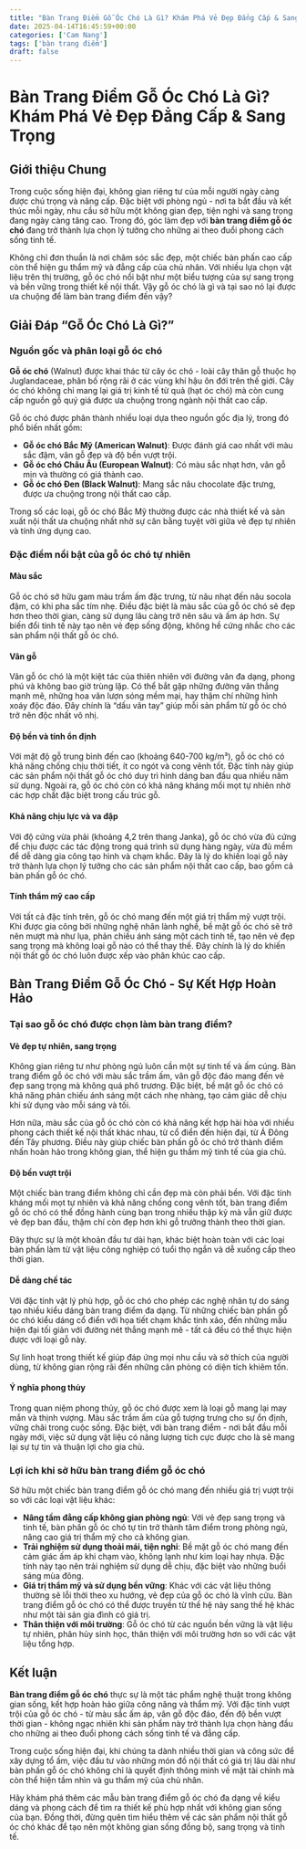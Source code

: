 ```yaml
---
title: "Bàn Trang Điểm Gỗ Óc Chó Là Gì? Khám Phá Vẻ Đẹp Đẳng Cấp & Sang Trọng"
date: 2025-04-14T16:45:59+00:00
categories: ['Cam Nang']
tags: ['bàn trang điểm']
draft: false
---
```

# Bàn Trang Điểm Gỗ Óc Chó Là Gì? Khám Phá Vẻ Đẹp Đẳng Cấp & Sang Trọng

## Giới thiệu Chung

Trong cuộc sống hiện đại, không gian riêng tư của mỗi người ngày càng được chú trọng và nâng cấp. Đặc biệt với phòng ngủ - nơi ta bắt đầu và kết thúc mỗi ngày, nhu cầu sở hữu một không gian đẹp, tiện nghi và sang trọng đang ngày càng tăng cao. Trong đó, góc làm đẹp với **bàn trang điểm gỗ óc chó** đang trở thành lựa chọn lý tưởng cho những ai theo đuổi phong cách sống tinh tế.

Không chỉ đơn thuần là nơi chăm sóc sắc đẹp, một chiếc bàn phấn cao cấp còn thể hiện gu thẩm mỹ và đẳng cấp của chủ nhân. Với nhiều lựa chọn vật liệu trên thị trường, gỗ óc chó nổi bật như một biểu tượng của sự sang trọng và bền vững trong thiết kế nội thất. Vậy gỗ óc chó là gì và tại sao nó lại được ưa chuộng để làm bàn trang điểm đến vậy?

## Giải Đáp “Gỗ Óc Chó Là Gì?”

### Nguồn gốc và phân loại gỗ óc chó

**Gỗ óc chó** (Walnut) được khai thác từ cây óc chó - loài cây thân gỗ thuộc họ Juglandaceae, phân bố rộng rãi ở các vùng khí hậu ôn đới trên thế giới. Cây óc chó không chỉ mang lại giá trị kinh tế từ quả (hạt óc chó) mà còn cung cấp nguồn gỗ quý giá được ưa chuộng trong ngành nội thất cao cấp.

Gỗ óc chó được phân thành nhiều loại dựa theo nguồn gốc địa lý, trong đó phổ biến nhất gồm:

* **Gỗ óc chó Bắc Mỹ (American Walnut)**: Được đánh giá cao nhất với màu sắc đậm, vân gỗ đẹp và độ bền vượt trội.
* **Gỗ óc chó Châu Âu (European Walnut)**: Có màu sắc nhạt hơn, vân gỗ mịn và thường có giá thành cao.
* **Gỗ óc chó Đen (Black Walnut)**: Mang sắc nâu chocolate đặc trưng, được ưa chuộng trong nội thất cao cấp.

Trong số các loại, gỗ óc chó Bắc Mỹ thường được các nhà thiết kế và sản xuất nội thất ưa chuộng nhất nhờ sự cân bằng tuyệt vời giữa vẻ đẹp tự nhiên và tính ứng dụng cao.

### Đặc điểm nổi bật của gỗ óc chó tự nhiên

#### Màu sắc

Gỗ óc chó sở hữu gam màu trầm ấm đặc trưng, từ nâu nhạt đến nâu socola đậm, có khi pha sắc tím nhẹ. Điều đặc biệt là màu sắc của gỗ óc chó sẽ đẹp hơn theo thời gian, càng sử dụng lâu càng trở nên sâu và ấm áp hơn. Sự biến đổi tinh tế này tạo nên vẻ đẹp sống động, không hề cứng nhắc cho các sản phẩm nội thất gỗ óc chó.

#### Vân gỗ

Vân gỗ óc chó là một kiệt tác của thiên nhiên với đường vân đa dạng, phong phú và không bao giờ trùng lặp. Có thể bắt gặp những đường vân thẳng mạnh mẽ, những hoa văn lượn sóng mềm mại, hay thậm chí những hình xoáy độc đáo. Đây chính là “dấu vân tay” giúp mỗi sản phẩm từ gỗ óc chó trở nên độc nhất vô nhị.

#### Độ bền và tính ổn định

Với mật độ gỗ trung bình đến cao (khoảng 640-700 kg/m³), gỗ óc chó có khả năng chống chịu thời tiết, ít co ngót và cong vênh tốt. Đặc tính này giúp các sản phẩm nội thất gỗ óc chó duy trì hình dáng ban đầu qua nhiều năm sử dụng. Ngoài ra, gỗ óc chó còn có khả năng kháng mối mọt tự nhiên nhờ các hợp chất đặc biệt trong cấu trúc gỗ.

#### Khả năng chịu lực và va đập

Với độ cứng vừa phải (khoảng 4,2 trên thang Janka), gỗ óc chó vừa đủ cứng để chịu được các tác động trong quá trình sử dụng hàng ngày, vừa đủ mềm để dễ dàng gia công tạo hình và chạm khắc. Đây là lý do khiến loại gỗ này trở thành lựa chọn lý tưởng cho các sản phẩm nội thất cao cấp, bao gồm cả bàn phấn gỗ óc chó.

#### Tính thẩm mỹ cao cấp

Với tất cả đặc tính trên, gỗ óc chó mang đến một giá trị thẩm mỹ vượt trội. Khi được gia công bởi những nghệ nhân lành nghề, bề mặt gỗ óc chó sẽ trở nên mượt mà như lụa, phản chiếu ánh sáng một cách tinh tế, tạo nên vẻ đẹp sang trọng mà không loại gỗ nào có thể thay thế. Đây chính là lý do khiến nội thất gỗ óc chó luôn được xếp vào phân khúc cao cấp.

## Bàn Trang Điểm Gỗ Óc Chó - Sự Kết Hợp Hoàn Hảo

### Tại sao gỗ óc chó được chọn làm bàn trang điểm?

#### Vẻ đẹp tự nhiên, sang trọng

Không gian riêng tư như phòng ngủ luôn cần một sự tinh tế và ấm cúng. Bàn trang điểm gỗ óc chó với màu sắc trầm ấm, vân gỗ độc đáo mang đến vẻ đẹp sang trọng mà không quá phô trương. Đặc biệt, bề mặt gỗ óc chó có khả năng phản chiếu ánh sáng một cách nhẹ nhàng, tạo cảm giác dễ chịu khi sử dụng vào mỗi sáng và tối.

Hơn nữa, màu sắc của gỗ óc chó còn có khả năng kết hợp hài hòa với nhiều phong cách thiết kế nội thất khác nhau, từ cổ điển đến hiện đại, từ Á Đông đến Tây phương. Điều này giúp chiếc bàn phấn gỗ óc chó trở thành điểm nhấn hoàn hảo trong không gian, thể hiện gu thẩm mỹ tinh tế của gia chủ.

#### Độ bền vượt trội

Một chiếc bàn trang điểm không chỉ cần đẹp mà còn phải bền. Với đặc tính kháng mối mọt tự nhiên và khả năng chống cong vênh tốt, bàn trang điểm gỗ óc chó có thể đồng hành cùng bạn trong nhiều thập kỷ mà vẫn giữ được vẻ đẹp ban đầu, thậm chí còn đẹp hơn khi gỗ trưởng thành theo thời gian.

Đây thực sự là một khoản đầu tư dài hạn, khác biệt hoàn toàn với các loại bàn phấn làm từ vật liệu công nghiệp có tuổi thọ ngắn và dễ xuống cấp theo thời gian.

#### Dễ dàng chế tác

Với đặc tính vật lý phù hợp, gỗ óc chó cho phép các nghệ nhân tự do sáng tạo nhiều kiểu dáng bàn trang điểm đa dạng. Từ những chiếc bàn phấn gỗ óc chó kiểu dáng cổ điển với họa tiết chạm khắc tinh xảo, đến những mẫu hiện đại tối giản với đường nét thẳng mạnh mẽ - tất cả đều có thể thực hiện được với loại gỗ này.

Sự linh hoạt trong thiết kế giúp đáp ứng mọi nhu cầu và sở thích của người dùng, từ không gian rộng rãi đến những căn phòng có diện tích khiêm tốn.

#### Ý nghĩa phong thủy

Trong quan niệm phong thủy, gỗ óc chó được xem là loại gỗ mang lại may mắn và thịnh vượng. Màu sắc trầm ấm của gỗ tượng trưng cho sự ổn định, vững chãi trong cuộc sống. Đặc biệt, với bàn trang điểm - nơi bắt đầu mỗi ngày mới, việc sử dụng vật liệu có năng lượng tích cực được cho là sẽ mang lại sự tự tin và thuận lợi cho gia chủ.

### Lợi ích khi sở hữu bàn trang điểm gỗ óc chó

Sở hữu một chiếc bàn trang điểm gỗ óc chó mang đến nhiều giá trị vượt trội so với các loại vật liệu khác:

* **Nâng tầm đẳng cấp không gian phòng ngủ**: Với vẻ đẹp sang trọng và tinh tế, bàn phấn gỗ óc chó tự tin trở thành tâm điểm trong phòng ngủ, nâng cao giá trị thẩm mỹ cho cả không gian.
* **Trải nghiệm sử dụng thoải mái, tiện nghi**: Bề mặt gỗ óc chó mang đến cảm giác ấm áp khi chạm vào, không lạnh như kim loại hay nhựa. Đặc tính này tạo nên trải nghiệm sử dụng dễ chịu, đặc biệt vào những buổi sáng mùa đông.
* **Giá trị thẩm mỹ và sử dụng bền vững**: Khác với các vật liệu thông thường sẽ lỗi thời theo xu hướng, vẻ đẹp của gỗ óc chó là vĩnh cửu. Bàn trang điểm gỗ óc chó có thể được truyền từ thế hệ này sang thế hệ khác như một tài sản gia đình có giá trị.
* **Thân thiện với môi trường**: Gỗ óc chó từ các nguồn bền vững là vật liệu tự nhiên, phân hủy sinh học, thân thiện với môi trường hơn so với các vật liệu tổng hợp.

## Kết luận

**Bàn trang điểm gỗ óc chó** thực sự là một tác phẩm nghệ thuật trong không gian sống, kết hợp hoàn hảo giữa công năng và thẩm mỹ. Với đặc tính vượt trội của gỗ óc chó - từ màu sắc ấm áp, vân gỗ độc đáo, đến độ bền vượt thời gian - không ngạc nhiên khi sản phẩm này trở thành lựa chọn hàng đầu cho những ai theo đuổi phong cách sống tinh tế và đẳng cấp.

Trong cuộc sống hiện đại, khi chúng ta dành nhiều thời gian và công sức để xây dựng tổ ấm, việc đầu tư vào những món đồ nội thất có giá trị lâu dài như bàn phấn gỗ óc chó không chỉ là quyết định thông minh về mặt tài chính mà còn thể hiện tầm nhìn và gu thẩm mỹ của chủ nhân.

Hãy khám phá thêm các mẫu bàn trang điểm gỗ óc chó đa dạng về kiểu dáng và phong cách để tìm ra thiết kế phù hợp nhất với không gian sống của bạn. Đồng thời, đừng quên tìm hiểu thêm về các sản phẩm nội thất gỗ óc chó khác để tạo nên một không gian sống đồng bộ, sang trọng và tinh tế.